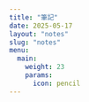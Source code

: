 ```yaml
---
title: "筆記"
date: 2025-05-17
layout: "notes"
slug: "notes"
menu:
  main:
    weight: 23
    params:
      icon: pencil
---
```

